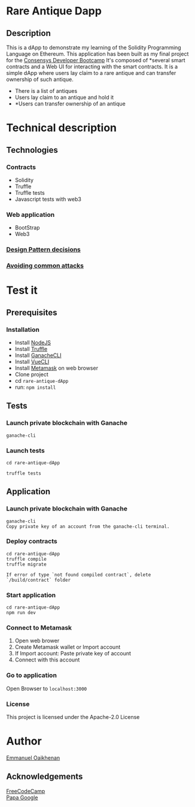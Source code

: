# Rare Antique Dapp

## Description

This is a dApp to demonstrate my learning of the Solidity Programming Language on Ethereum.
This application has been built as my final project for the [Consensys Developer Bootcamp](https://consensys.net/academy/bootcamp/)
It's composed of *several smart contracts and a Web UI for interacting with the smart contracts.
It is a simple dApp where users lay claim to a rare antique and can transfer ownership of such antique.

- There is a list of antiques
- Users lay claim to an antique and hold it
- *Users can transfer ownership of an antique

# Technical description

## Technologies
### Contracts 

 - Solidity 
 - Truffle 
 - Truffle tests
 - Javascript tests with web3

### Web application

 - BootStrap
 - Web3

### [Design Pattern decisions](https://github.com/emmaodia/rare-antique-dApp/blob/master/design_pattern_decisions.md)
### [Avoiding common attacks](https://github.com/emmaodia/rare-antique-dApp/blob/master/avoiding_common_attacks.md)

# Test it

## Prerequisites
### Installation

 - Install [NodeJS](https://nodejs.org/fr/download/)
 - Install [Truffle](https://www.trufflesuite.com/docs/truffle/getting-started/installation)
 - Install [GanacheCLI](https://github.com/trufflesuite/ganache-cli)
 - Install [VueCLI](https://cli.vuejs.org/guide/installation.html)
 - Install [Metamask](https://metamask.io/) on web browser
 - Clone project
 - cd `rare-antique-dApp` 
 - run: `npm install` 

## Tests

### Launch private blockchain with Ganache
    ganache-cli

### Launch tests
    cd rare-antique-dApp

    truffle tests
    
## Application

### Launch private blockchain with Ganache
    ganache-cli
    Copy private key of an account from the ganache-cli terminal.
    
### Deploy contracts 
    cd rare-antique-dApp
    truffle compile
    truffle migrate
    
    If error of type `not found compiled contract`, delete `/build/contract` folder

### Start application
    cd rare-antique-dApp
    npm run dev

### Connect to Metamask
 1. Open web brower 
 2. Create Metamask wallet or Import account
 3. If Import account: Paste private key of account  
 4. Connect with this account

### Go to application
Open Browser to `localhost:3000`

### License
This project is licensed under the Apache-2.0 License

# Author
[Emmanuel Oaikhenan](https://twitter.com/@emma_odia)

## Acknowledgements
[FreeCodeCamp](https://medium.freecodecamp.com)<br>
[Papa Google](https://google.com)
